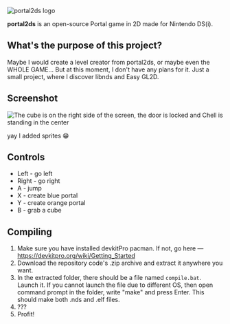 ![portal2ds logo](https://user-images.githubusercontent.com/67635528/179357346-6efa2a94-c19c-4a37-beb7-4abbbbb28f9f.png)

**portal2ds** is an open-source Portal game in 2D made for Nintendo DS(i).

## What's the purpose of this project?
Maybe I would create a level creator from portal2ds, or maybe even the WHOLE GAME... But at this moment, I don't have any plans for it. Just a small project, where I discover libnds and Easy GL2D.

## Screenshot
![The cube is on the right side of the screen, the door is locked and Chell is standing in the center](https://user-images.githubusercontent.com/67635528/179355531-24f07958-2b44-45e1-a887-82fe4449258d.png)

yay I added sprites 😁

## Controls
- Left - go left
- Right - go right
- A - jump
- X - create blue portal
- Y - create orange portal
- B - grab a cube

## Compiling
1. Make sure you have installed devkitPro pacman. If not, go here — https://devkitpro.org/wiki/Getting_Started
2. Download the repository code's .zip archive and extract it anywhere you want.
3. In the extracted folder, there should be a file named `compile.bat`. Launch it. If you cannot launch the file due to different OS, then open command prompt in the folder, write "make" and press Enter. This should make both .nds and .elf files.
4. ???
5. Profit!
